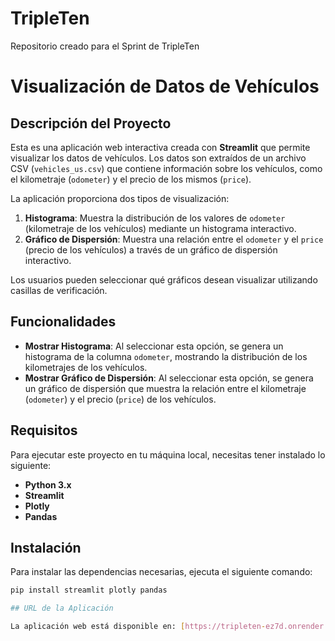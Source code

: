# TripleTen
Repositorio creado para el Sprint de TripleTen

# Visualización de Datos de Vehículos

## Descripción del Proyecto

Esta es una aplicación web interactiva creada con **Streamlit** que permite visualizar los datos de vehículos. Los datos son extraídos de un archivo CSV (`vehicles_us.csv`) que contiene información sobre los vehículos, como el kilometraje (`odometer`) y el precio de los mismos (`price`).

La aplicación proporciona dos tipos de visualización:

1. **Histograma**: Muestra la distribución de los valores de `odometer` (kilometraje de los vehículos) mediante un histograma interactivo.
2. **Gráfico de Dispersión**: Muestra una relación entre el `odometer` y el `price` (precio de los vehículos) a través de un gráfico de dispersión interactivo.

Los usuarios pueden seleccionar qué gráficos desean visualizar utilizando casillas de verificación.

## Funcionalidades

- **Mostrar Histograma**: Al seleccionar esta opción, se genera un histograma de la columna `odometer`, mostrando la distribución de los kilometrajes de los vehículos.
- **Mostrar Gráfico de Dispersión**: Al seleccionar esta opción, se genera un gráfico de dispersión que muestra la relación entre el kilometraje (`odometer`) y el precio (`price`) de los vehículos.

## Requisitos

Para ejecutar este proyecto en tu máquina local, necesitas tener instalado lo siguiente:

- **Python 3.x**
- **Streamlit**
- **Plotly**
- **Pandas**

## Instalación

Para instalar las dependencias necesarias, ejecuta el siguiente comando:

```bash
pip install streamlit plotly pandas

## URL de la Aplicación

La aplicación web está disponible en: [https://tripleten-ez7d.onrender.com](https://tripleten-ez7d.onrender.com).